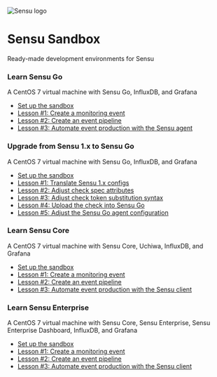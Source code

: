 ![Sensu logo](/images/sensu-logo.png)

# Sensu Sandbox
Ready-made development environments for Sensu

### Learn Sensu Go
A CentOS 7 virtual machine with Sensu Go, InfluxDB, and Grafana

- [Set up the sandbox](https://docs.sensu.io/sensu-go/latest/learn/learn-sensu-sandbox/#set-up-the-sandbox)
- [Lesson \#1: Create a monitoring event](https://docs.sensu.io/sensu-go/latest/learn/learn-sensu-sandbox/#lesson-1-create-a-sensu-observability-event)
- [Lesson \#2: Create an event pipeline](https://docs.sensu.io/sensu-go/latest/learn/learn-sensu-sandbox/#lesson-2-pipe-keepalive-events-into-slack)
- [Lesson \#3: Automate event production with the Sensu agent](https://docs.sensu.io/sensu-go/latest/learn/learn-sensu-sandbox/#lesson-3-automate-event-production-with-the-sensu-agent)

### Upgrade from Sensu 1.x to Sensu Go
A CentOS 7 virtual machine with Sensu Go, InfluxDB, and Grafana

- [Set up the sandbox](sensu-go/lesson_plans/check-upgrade#set-up-the-sandbox)
- [Lesson \#1: Translate Sensu 1.x configs](sensu-go/lesson_plans/check-upgrade#lesson-1-translate-sensu-1x-configs)
- [Lesson \#2: Adjust check spec attributes](sensu-go/lesson_plans/check-upgrade#lesson-2-adjust-check-spec-attributes)
- [Lesson \#3: Adjust check token substitution syntax](sensu-go/lesson_plans/check-upgrade#lesson-3-adjust-check-token-substitution-syntax)
- [Lesson \#4: Upload the check into Sensu Go](sensu-go/lesson_plans/check-upgrade#lesson-4-upload-the-check-into-sensu-go)
- [Lesson \#5: Adjust the Sensu Go agent configuration](sensu-go/lesson_plans/check-upgrade#lesson-5-adjust-the-sensu-go-agent-configuration)

### Learn Sensu Core
A CentOS 7 virtual machine with Sensu Core, Uchiwa, InfluxDB, and Grafana

- [Set up the sandbox](sensu/core#set-up-the-sandbox)
- [Lesson \#1: Create a monitoring event](sensu/core#lesson-1-create-a-monitoring-event)
- [Lesson \#2: Create an event pipeline](sensu/core#lesson-2-pipe-events-into-slack)
- [Lesson \#3: Automate event production with the Sensu client](sensu/core#lesson-3-automate-event-production-with-the-sensu-client)

### Learn Sensu Enterprise
A CentOS 7 virtual machine with Sensu Core, Sensu Enterprise, Sensu Enterprise Dashboard, InfluxDB, and Grafana

- [Set up the sandbox](sensu/enterprise#set-up-the-sandbox)
- [Lesson \#1: Create a monitoring event](sensu/enterprise#lesson-1-create-a-monitoring-event)
- [Lesson \#2: Create an event pipeline](sensu/enterprise#lesson-2-pipe-events-into-slack)
- [Lesson \#3: Automate event production with the Sensu client](sensu/enterprise#lesson-3-automate-event-production-with-the-sensu-client)


